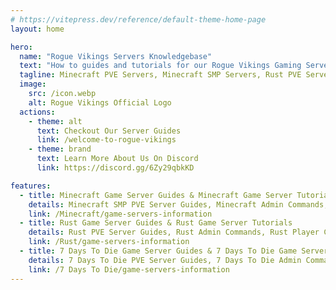 ```yaml
---
# https://vitepress.dev/reference/default-theme-home-page
layout: home

hero:
  name: "Rogue Vikings Servers Knowledgebase"
  text: "How to guides and tutorials for our Rogue Vikings Gaming Servers."
  tagline: Minecraft PVE Servers, Minecraft SMP Servers, Rust PVE Servers, 7 Days To Die PVE Servers, Tutorials and Server Guides for Rogue Vikings Gaming Servers
  image:
    src: /icon.webp
    alt: Rogue Vikings Official Logo
  actions:
    - theme: alt
      text: Checkout Our Server Guides
      link: /welcome-to-rogue-vikings
    - theme: brand
      text: Learn More About Us On Discord
      link: https://discord.gg/6Zy29qbkKD

features:
  - title: Minecraft Game Server Guides & Minecraft Game Server Tutorials
    details: Minecraft SMP PVE Server Guides, Minecraft Admin Commands, Minecraft Player Commands, Minecraft Skyblock Commands, Minecraft PVE Server Comands
    link: /Minecraft/game-servers-information
  - title: Rust Game Server Guides & Rust Game Server Tutorials
    details: Rust PVE Server Guides, Rust Admin Commands, Rust Player Commands, Rust Server Commands, Rust PVE Server Comands, Rust PVE Mods
    link: /Rust/game-servers-information
  - title: 7 Days To Die Game Server Guides & 7 Days To Die Game Server Tutorials
    details: 7 Days To Die PVE Server Guides, 7 Days To Die Admin Commands, 7 Days To Die Player Commands, 7 Days To Die Server Commands, 7 Days To Die PVE Server Comands
    link: /7 Days To Die/game-servers-information
---
```

